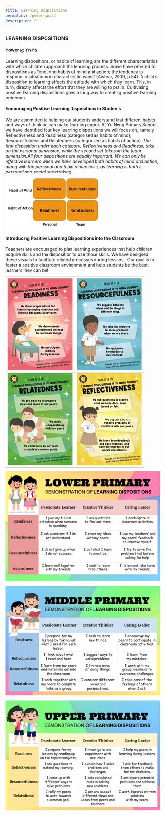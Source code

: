 ```yaml
---
title: Learning Dispositions
permalink: /power-ynps/
description: ""
---
```

### LEARNING DISPOSITIONS

#### Power @ YNPS

Learning dispositions, or habits of learning, are the different characteristics with which children approach the learning process. Some have referred to dispositions as “enduring habits of mind and action; the tendency to respond to situations in characteristic ways” (Aistear, 2009, p.54). A child’s disposition to learning affects the attitude with which they learn. This, in turn, directly affects the effort that they are willing to put in. Cultivating positive learning dispositions goes a long way to creating positive learning outcomes.

#### Encouraging Positive Learning Dispositions in Students

We are committed to helping our students understand that different habits and ways of thinking can make learning easier. At Yu Neng Primary School, we have identified four key learning dispositions we will focus on, namely Reflectiveness and Readiness (categorised as habits of mind); Resourcefulness and Relatedness (categorised as habits of action). <em>The first disposition under each category, Reflectiveness and Readiness, take on the personal dimension, while the second set takes on the team dimension.All four dispositions are equally important. We can only be effective learners when we have developed both habits of mind and action, along with the personal and team dimensions, as learning is both a personal and social undertaking.</em>

<img src="/images/5-768x417.jpg" style="width:60%">

#### Introducing Positive Learning Dispositions into the Classroom

Teachers are encouraged to plan learning experiences that help children acquire skills and the disposition to use those skills. We have designed these visuals to facilitate related processes during lessons. &nbsp;Our goal is to foster a positive classroom environment and help students be the best learners they can be!

| ![](/images/1-212x300.png) | ![](/images/2-212x300.png) |
| --- | --- | 
| ![](/images/3-212x300.png) | ![](/images/4-212x300.png) |

![](/images/LD%20Lower%20Primary.png)

![](/images/ld%20middle%20primary1.png)

![](/images/LD%20Upper%20Primary.png)